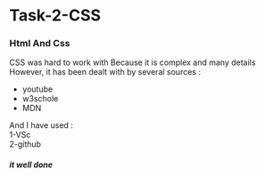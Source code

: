 # Task-2-CSS
### Html And Css


CSS was hard to work with
Because it is complex and many details
However, it has been dealt with by several sources :
+ youtube
+ w3schole
+ MDN

And I have used :  
1-VSc  
2-github 

##### it well done 
